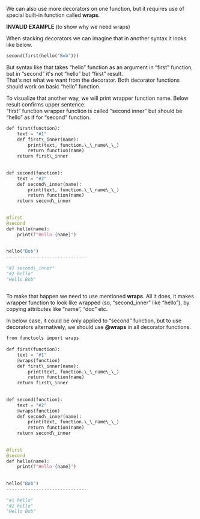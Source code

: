 


  
We can also use more decorators on one function, but it requires use of special built-in function called **wraps**.  
  
**INVALID EXAMPLE** (to show why we need wraps)  
  
When stacking decorators we can imagine that in another syntax it looks like below.  
  

```python
second(first(hello("Bob")))
```
  
  
But syntax like that takes “hello” function as an argument in “first” function, but in “second” it's not “hello” but “first” result.  
That's not what we want from the decorator. Both decorator functions should work on basic “hello” function.  
  
  
To visualize that another way, we will print wrapper function name. Below result confirms upper sentence.  
“first” function wrapper function is called “second inner” but should be “hello” as if for “second” function.  
  

```python
def first(function):  
    text = "#1"  
    def first\_inner(name):  
        print(text, function.\_\_name\_\_)  
        return function(name)  
    return first\_inner  
  
  
def second(function):  
    text = "#2"  
    def second\_inner(name):  
        print(text, function.\_\_name\_\_)  
        return function(name)  
    return second\_inner  
  
  
@first  
@second  
def hello(name):  
    print(f"Hello {name}")  
  
  
hello("Bob")  
------------------------------  
  
"#1 second\_inner"  
"#2 hello"  
"Hello Bob"  
  

```
  
  
To make that happen we need to use mentioned **wraps**. All it does, it makes wrapper function to look like wrapped (so, “second\_inner” like “hello”), by copying attributes like “name”, “doc” etc.  
  
In below case, it could be only applied to “second” function, but to use decorators alternatively, we should use **@wraps** in all decorator functions.  
  

```python
from functools import wraps  
  
def first(function):  
    text = "#1"  
    @wraps(function)  
    def first\_inner(name):  
        print(text, function.\_\_name\_\_)  
        return function(name)  
    return first\_inner  
  
  
def second(function):  
    text = "#2"  
    @wraps(function)  
    def second\_inner(name):  
        print(text, function.\_\_name\_\_)  
        return function(name)  
    return second\_inner  
  
  
@first  
@second  
def hello(name):  
    print(f"Hello {name}")  
  
  
hello("Bob")  
------------------------------  
  
"#1 hello"  
"#2 hello"  
"Hello Bob"
```
